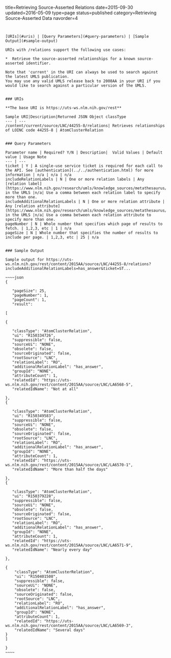 title=Retrieving Source-Asserted Relations
date=2015-09-30
updated=2016-05-09
type=page
status=published
category=Retrieving Source-Asserted Data
navorder=4
~~~~~~


[URIs](#uris) | [Query Parameters](#query-parameters) | [Sample Output](#sample-output)

URIs with /relations support the following use cases:

*  Retrieve the source-asserted relationships for a known source-asserted identifier.

Note that 'current' in the URI can always be used to search against the latest UMLS publication.
You may use any valid UMLS release back to 2008AA in your URI if you would like to search against a particular version of the UMLS.


### URIs

**The base URI is https://uts-ws.nlm.nih.gov/rest**

Sample URI|Description|Returned JSON Object classType
--- | ---
/content/current/source/LNC/44255-8/relations| Retrieves relationships of LOINC code 44255-8 | AtomClusterRelation


### Query Parameters

Parameter name | Required? Y/N | Description|  Valid Values | Default value | Usage Note
--- | ---
ticket | Y | A single-use service ticket is required for each call to the API. See [authentication](../../authentication.html) for more information | n/a | n/a | n/a
includeRelationLabels | N | One or more relation labels | Any [relation label](https://www.nlm.nih.gov/research/umls/knowledge_sources/metathesaurus/release/abbreviations.html#REL) in the UMLS |n/a| Use a comma between each relation label to specify more than one.
includeAdditionalRelationLabels | N | One or more relation attribute | Any [relation attribute](https://www.nlm.nih.gov/research/umls/knowledge_sources/metathesaurus/release/abbreviations.html#RELA) in the UMLS |n/a| Use a comma between each relation attribute to specify more than one.
pageNumber | N | Whole number that specifies which page of results to fetch. | 1,2,3, etc | 1 | n/a
pageSize | N | Whole number that specifies the number of results to include per page. | 1,2,3, etc | 25 | n/a


### Sample Output

Sample output for https://uts-ws.nlm.nih.gov/rest/content/2015AA/source/LNC/44255-8/relations?includeAdditionalRelationLabels=has_answer&ticket=ST...

~~~~json
{

   "pageSize": 25,
   "pageNumber": 1,
   "pageCount": 1,
   "result": 

[

{

   "classType": "AtomClusterRelation",
   "ui": "R150334726",
   "suppressible": false,
   "sourceUi": "NONE",
   "obsolete": false,
   "sourceOriginated": false,
   "rootSource": "LNC",
   "relationLabel": "RO",
   "additionalRelationLabel": "has_answer",
   "groupId": "NONE",
   "attributeCount": 1,
   "relatedId": "https://uts-ws.nlm.nih.gov/rest/content/2015AA/source/LNC/LA6568-5",
   "relatedIdName": "Not at all"

},
{

   "classType": "AtomClusterRelation",
   "ui": "R150349583",
   "suppressible": false,
   "sourceUi": "NONE",
   "obsolete": false,
   "sourceOriginated": false,
   "rootSource": "LNC",
   "relationLabel": "RO",
   "additionalRelationLabel": "has_answer",
   "groupId": "NONE",
   "attributeCount": 1,
   "relatedId": "https://uts-ws.nlm.nih.gov/rest/content/2015AA/source/LNC/LA6570-1",
   "relatedIdName": "More than half the days"

},
{

   "classType": "AtomClusterRelation",
   "ui": "R150379228",
   "suppressible": false,
   "sourceUi": "NONE",
   "obsolete": false,
   "sourceOriginated": false,
   "rootSource": "LNC",
   "relationLabel": "RO",
   "additionalRelationLabel": "has_answer",
   "groupId": "NONE",
   "attributeCount": 1,
   "relatedId": "https://uts-ws.nlm.nih.gov/rest/content/2015AA/source/LNC/LA6571-9",
   "relatedIdName": "Nearly every day"

},

{
    "classType": "AtomClusterRelation",
    "ui": "R150401508",
    "suppressible": false,
    "sourceUi": "NONE",
    "obsolete": false,
    "sourceOriginated": false,
    "rootSource": "LNC",
    "relationLabel": "RO",
    "additionalRelationLabel": "has_answer",
    "groupId": "NONE",
    "attributeCount": 1,
    "relatedId": "https://uts-ws.nlm.nih.gov/rest/content/2015AA/source/LNC/LA6569-3",
    "relatedIdName": "Several days"
}
]

}
~~~~

